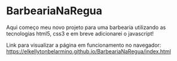 # BarbeariaNaRegua
Aqui começo meu novo projeto para uma barbearia utilizando as tecnologias html5, css3 e em breve adicionarei o javascript!


Link para visualizar a página em funcionamento no navegador: https://elkellytonbelarmino.github.io/BarbeariaNaRegua/index.html
